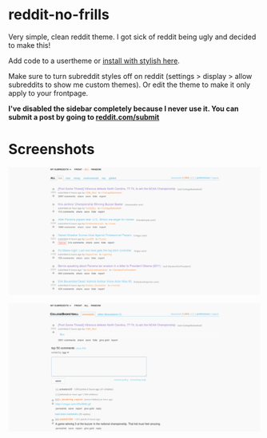 # reddit-no-frills

Very simple, clean reddit theme. I got sick of reddit being ugly and decided to make this!

Add code to a usertheme or [install with stylish here](https://userstyles.org/styles/126393/reddit-no-frills).

Make sure to turn subreddit styles off on reddit (settings > display > allow subreddits to show me custom themes). Or edit the theme to make it only apply to your frontpage.

**I've disabled the sidebar completely because I never use it. You can submit a post by going to [reddit.com/submit](http://reddit.com/submit)**

# Screenshots

![frontpage](screenshots/front.jpg)


![post+comment page](screenshots/post+comments.jpg)
